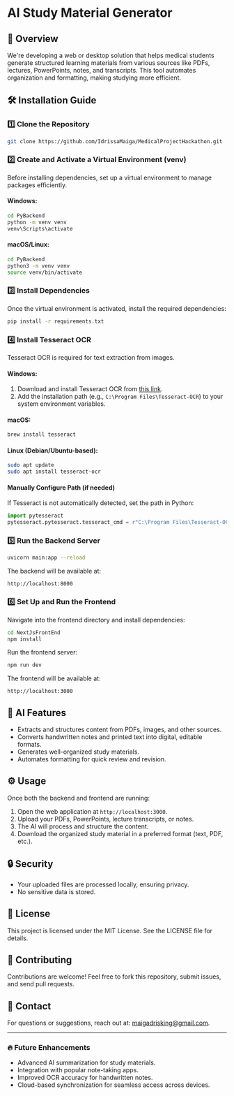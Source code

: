 # AI Study Material Generator

## 🚀 Overview
We're developing a web or desktop solution that helps medical students generate structured learning materials from various sources like PDFs, lectures, PowerPoints, notes, and transcripts. This tool automates organization and formatting, making studying more efficient.

## 🛠 Installation Guide

### 1️⃣ Clone the Repository
```bash
git clone https://github.com/IdrissaMaiga/MedicalProjectHackathon.git
```

### 2️⃣ Create and Activate a Virtual Environment (venv)
Before installing dependencies, set up a virtual environment to manage packages efficiently.

#### Windows:
```bash
cd PyBackend
python -m venv venv
venv\Scripts\activate
```

#### macOS/Linux:
```bash
cd PyBackend
python3 -m venv venv
source venv/bin/activate
```

### 3️⃣ Install Dependencies
Once the virtual environment is activated, install the required dependencies:
```bash
pip install -r requirements.txt
```

### 4️⃣ Install Tesseract OCR
Tesseract OCR is required for text extraction from images.

#### Windows:
1. Download and install Tesseract OCR from [this link](https://github.com/UB-Mannheim/tesseract/wiki).
2. Add the installation path (e.g., `C:\Program Files\Tesseract-OCR`) to your system environment variables.

#### macOS:
```bash
brew install tesseract
```

#### Linux (Debian/Ubuntu-based):
```bash
sudo apt update
sudo apt install tesseract-ocr
```

#### Manually Configure Path (if needed)
If Tesseract is not automatically detected, set the path in Python:
```python
import pytesseract
pytesseract.pytesseract.tesseract_cmd = r"C:\Program Files\Tesseract-OCR\tesseract.exe"
```

### 5️⃣ Run the Backend Server
```bash
uvicorn main:app --reload
```
The backend will be available at:
```
http://localhost:8000
```

### 6️⃣ Set Up and Run the Frontend
Navigate into the frontend directory and install dependencies:
```bash
cd NextJsFrontEnd
npm install
```
Run the frontend server:
```bash
npm run dev
```
The frontend will be available at:
```
http://localhost:3000
```

## 🧠 AI Features
- Extracts and structures content from PDFs, images, and other sources.
- Converts handwritten notes and printed text into digital, editable formats.
- Generates well-organized study materials.
- Automates formatting for quick review and revision.

## ⚙️ Usage
Once both the backend and frontend are running:
1. Open the web application at `http://localhost:3000`.
2. Upload your PDFs, PowerPoints, lecture transcripts, or notes.
3. The AI will process and structure the content.
4. Download the organized study material in a preferred format (text, PDF, etc.).

## 🔒 Security
- Your uploaded files are processed locally, ensuring privacy.
- No sensitive data is stored.

## 📄 License
This project is licensed under the MIT License. See the LICENSE file for details.

## 💬 Contributing
Contributions are welcome! Feel free to fork this repository, submit issues, and send pull requests.

## 📧 Contact
For questions or suggestions, reach out at: [maigadrisking@gmail.com](mailto:maigadrisking@gmail.com).

---

### 🔥 Future Enhancements
- Advanced AI summarization for study materials.
- Integration with popular note-taking apps.
- Improved OCR accuracy for handwritten notes.
- Cloud-based synchronization for seamless access across devices.